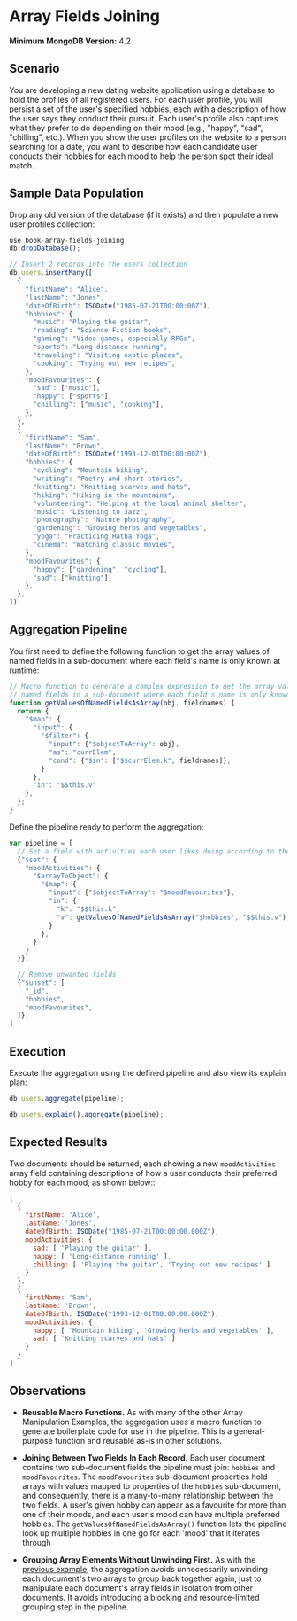# Array Fields Joining

__Minimum MongoDB Version:__ 4.2


## Scenario

You are developing a new dating website application using a database to hold the profiles of all registered users. For each user profile, you will persist a set of the user's specified hobbies, each with a description of how the user says they conduct their pursuit. Each user's profile also captures what they prefer to do depending on their mood (e.g., "happy", "sad", "chilling", etc.). When you show the user profiles on the website to a person searching for a date, you want to describe how each candidate user conducts their hobbies for each mood to help the person spot their ideal match.

## Sample Data Population

Drop any old version of the database (if it exists) and then populate a new user profiles collection:

```javascript
use book-array-fields-joining;
db.dropDatabase();

// Insert 2 records into the users collection
db.users.insertMany([
  {
    "firstName": "Alice",
    "lastName": "Jones",
    "dateOfBirth": ISODate("1985-07-21T00:00:00Z"),
    "hobbies": {
      "music": "Playing the guitar",
      "reading": "Science Fiction books",
      "gaming": "Video games, especially RPGs",
      "sports": "Long-distance running",
      "traveling": "Visiting exotic places",
      "cooking": "Trying out new recipes",
    },      
    "moodFavourites": {
      "sad": ["music"],
      "happy": ["sports"],
      "chilling": ["music", "cooking"],
    },
  },
  {
    "firstName": "Sam",
    "lastName": "Brown",
    "dateOfBirth": ISODate("1993-12-01T00:00:00Z"),
    "hobbies": {
      "cycling": "Mountain biking",
      "writing": "Poetry and short stories",
      "knitting": "Knitting scarves and hats",
      "hiking": "Hiking in the mountains",
      "volunteering": "Helping at the local animal shelter",
      "music": "Listening to Jazz",
      "photography": "Nature photography",
      "gardening": "Growing herbs and vegetables",
      "yoga": "Practicing Hatha Yoga",
      "cinema": "Watching classic movies",
    },
    "moodFavourites": {
      "happy": ["gardening", "cycling"],
      "sad": ["knitting"],
    },
  },
]);
```


## Aggregation Pipeline

You first need to define the following function to get the array values of named fields in a sub-document where each field's name is only known at runtime:

```javascript
// Macro function to generate a complex expression to get the array values of
// named fields in a sub-document where each field's name is only known at runtime 
function getValuesOfNamedFieldsAsArray(obj, fieldnames) {
  return {
    "$map": { 
      "input": {
        "$filter": { 
          "input": {"$objectToArray": obj}, 
          "as": "currElem",
          "cond": {"$in": ["$$currElem.k", fieldnames]},
        }
      }, 
      "in": "$$this.v" 
    }, 
  };
}
```

Define the pipeline ready to perform the aggregation:

```javascript
var pipeline = [
  // Set a field with activities each user likes doing according to their mood
  {"$set": {
    "moodActivities": {      
      "$arrayToObject": {
        "$map": { 
          "input": {"$objectToArray": "$moodFavourites"},
          "in": {              
            "k": "$$this.k",
            "v": getValuesOfNamedFieldsAsArray("$hobbies", "$$this.v"),
          }
        }, 
      }
    }
  }},

  // Remove unwanted fields  
  {"$unset": [
    "_id",
    "hobbies",
    "moodFavourites",
  ]},  
]
```


## Execution

Execute the aggregation using the defined pipeline and also view its explain plan:

```javascript
db.users.aggregate(pipeline);
```

```javascript
db.users.explain().aggregate(pipeline);
```


## Expected Results

Two documents should be returned, each showing a new `moodActivities` array field containing descriptions of how a user conducts their preferred hobby for each mood, as shown below::

```javascript
[
  {
    firstName: 'Alice',
    lastName: 'Jones',
    dateOfBirth: ISODate("1985-07-21T00:00:00.000Z"),
    moodActivities: {
      sad: [ 'Playing the guitar' ],
      happy: [ 'Long-distance running' ],
      chilling: [ 'Playing the guitar', 'Trying out new recipes' ]
    }
  },
  {
    firstName: 'Sam',
    lastName: 'Brown',
    dateOfBirth: ISODate("1993-12-01T00:00:00.000Z"),
    moodActivities: {
      happy: [ 'Mountain biking', 'Growing herbs and vegetables' ],
      sad: [ 'Knitting scarves and hats' ]
    }
  }
]
```


## Observations

* __Reusable Macro Functions.__ As with many of the other Array Manipulation Examples, the aggregation uses a macro function to generate boilerplate code for use in the pipeline. This is a general-purpose function and reusable as-is in other solutions.

 * __Joining Between Two Fields In Each Record.__ Each user document contains two sub-document fields the pipeline must join: `hobbies` and `moodFavourites`. The `moodFavourites` sub-document properties hold arrays with values mapped to properties of the `hobbies` sub-document, and consequently, there is a many-to-many relationship between the two fields. A user's given hobby can appear as a favourite for more than one of their moods, and each user's mood can have multiple preferred hobbies. The `getValuesOfNamedFieldsAsArray()` function lets the pipeline look up multiple hobbies in one go for each 'mood' that it iterates through 
 
 * __Grouping Array Elements Without Unwinding First.__ As with the [previous example](array-element-grouping.md), the aggregation avoids unnecessarily unwinding each document's two arrays to group back together again, just to manipulate each document's array fields in isolation from other documents. It avoids introducing a blocking and resource-limited grouping step in the pipeline.

